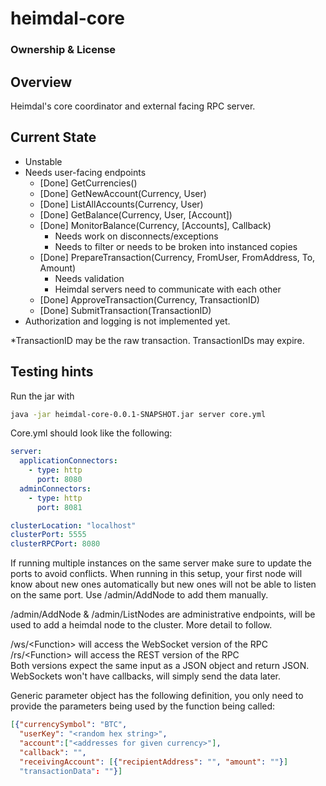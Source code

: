 # heimdal-core

### Ownership & License

## Overview

Heimdal's core coordinator and external facing RPC server.  

## Current State
- Unstable 
- Needs user-facing endpoints
  - [Done] GetCurrencies() 
  - [Done] GetNewAccount(Currency, User)
  - [Done] ListAllAccounts(Currency, User)
  - [Done] GetBalance(Currency, User, [Account]) 
  - [Done] MonitorBalance(Currency, [Accounts], Callback)
    - Needs work on disconnects/exceptions
    - Needs to filter or needs to be broken into instanced copies     
  - [Done] PrepareTransaction(Currency, FromUser, FromAddress, To, Amount)   
    - Needs validation
    - Heimdal servers need to communicate with each other    
  - [Done] ApproveTransaction(Currency, TransactionID)      
  - [Done] SubmitTransaction(TransactionID)
- Authorization and logging is not implemented yet.

*TransactionID may be the raw transaction. TransactionIDs may expire. 

## Testing hints

Run the jar with
```bash
java -jar heimdal-core-0.0.1-SNAPSHOT.jar server core.yml
```

Core.yml should look like the following:
```yml
server:
  applicationConnectors:
    - type: http
      port: 8080      
  adminConnectors:
    - type: http
      port: 8081

clusterLocation: "localhost"
clusterPort: 5555
clusterRPCPort: 8080
```

If running multiple instances on the same server make sure to update the ports to avoid conflicts. When running in this setup, your first node will know about new ones automatically but new ones will not be able to listen on the same port. Use /admin/AddNode to add them manually.  

/admin/AddNode & /admin/ListNodes are administrative endpoints, will be used to add a heimdal node to the cluster. More detail to follow.

/ws/\<Function\> will access the WebSocket version of the RPC <br/>
/rs/\<Function\> will access the REST version of the RPC <br/>
Both versions expect the same input as a JSON object and return JSON. WebSockets won't have callbacks, will simply send the data later.

Generic parameter object has the following definition, you only need to provide the parameters being used by the function being called:
```json
[{"currencySymbol": "BTC",
  "userKey": "<random hex string>",
  "account":["<addresses for given currency>"],
  "callback": "",
  "receivingAccount": [{"recipientAddress": "", "amount": ""}]
  "transactionData": ""}]
```
